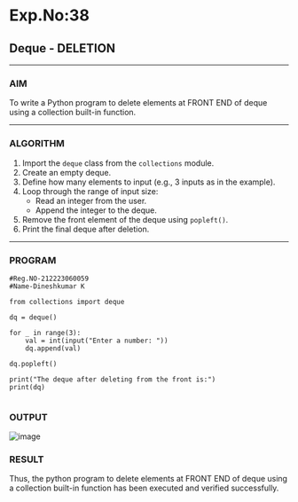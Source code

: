 # Exp.No:38  
## Deque - DELETION

---

### AIM  
To write a Python program to delete elements at FRONT END of deque using a collection built-in function.

---

### ALGORITHM  

1. Import the `deque` class from the `collections` module.  
2. Create an empty deque.  
3. Define how many elements to input (e.g., 3 inputs as in the example).  
4. Loop through the range of input size:  
   - Read an integer from the user.  
   - Append the integer to the deque.  
5. Remove the front element of the deque using `popleft()`.  
6. Print the final deque after deletion.  

---

### PROGRAM  

```
#Reg.NO-212223060059
#Name-Dineshkumar K

from collections import deque

dq = deque()

for _ in range(3):
    val = int(input("Enter a number: "))
    dq.append(val)

dq.popleft()

print("The deque after deleting from the front is:")
print(dq)


```

### OUTPUT
![image](https://github.com/user-attachments/assets/f1ca6722-88dd-4416-85b3-12c1582a0f04)


### RESULT
Thus, the python program to delete elements at FRONT END of deque using a collection built-in function has been executed and verified successfully.
